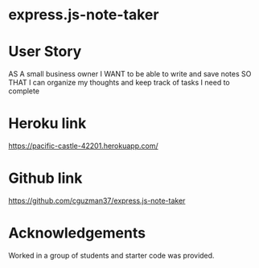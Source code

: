 # express.js-note-taker

# User Story
AS A small business owner
I WANT to be able to write and save notes
SO THAT I can organize my thoughts and keep track of tasks I need to complete

# Heroku link
https://pacific-castle-42201.herokuapp.com/ 

# Github link

https://github.com/cguzman37/express.js-note-taker

# Acknowledgements
Worked in a group of students and starter code was provided.